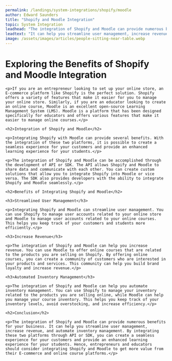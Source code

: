 ```yaml
---
permalink: /landings/system-integrations/shopify/moodle
author: Edward Saunders
title: "Shopify and Moodle Integration"
topic: System Integration
leadhead: "The integration of Shopify and Moodle can provide numerous benefits for your business"
leadtext: "It can help you streamline user management, increase revenue, and automate inventory management. By integrating these two platforms through API or SDK, you can create a seamless experience for your customers and provide an enhanced learning experience for your students. Hence, entrepreneurs and educators should consider integrating Shopify and Moodle to get more value from their E-commerce and online course platforms."
image: /assets/images/articles/people-sitting-near-table.webp
---
```

<div class="arttext">
	<h1>Exploring the Benefits of Shopify and Moodle Integration</h1>

	<p>If you are an entrepreneur looking to set up your online store, an E-commerce platform like Shopify is the perfect solution. Shopify offers a variety of features that make it easier for you to manage your online store. Similarly, if you are an educator looking to create an online course, Moodle is an excellent open-source Learning Management System (LMS). Moodle is a platform that has been designed specifically for educators and offers various features that make it easier to manage online courses.</p>

	<h2>Integration of Shopify and Moodle</h2>

	<p>Integrating Shopify with Moodle can provide several benefits. With the integration of these two platforms, it is possible to create a seamless experience for your customers and provide an enhanced learning experience for your students.</p>

	<p>The integration of Shopify and Moodle can be accomplished through the development of API or SDK. The API allows Shopify and Moodle to share data and communicate with each other. You can create custom solutions that allow you to integrate Shopify into Moodle or vice versa. The SDK also provides developers with the ability to integrate Shopify and Moodle seamlessly.</p>

	<h2>Benefits of Integrating Shopify and Moodle</h2>

	<h3>Streamlined User Management</h3>

	<p>Integrating Shopify and Moodle can streamline user management. You can use Shopify to manage user accounts related to your online store and Moodle to manage user accounts related to your online courses. This helps you keep track of your customers and students more efficiently.</p>

	<h3>Increase Revenue</h3>

	<p>The integration of Shopify and Moodle can help you increase revenue. You can use Moodle to offer online courses that are related to the products you are selling on Shopify. By offering online courses, you can create a community of customers who are interested in your products and services. This community can help you build brand loyalty and increase revenue.</p>

	<h3>Automated Inventory Management</h3>

	<p>The integration of Shopify and Moodle can help you automate inventory management. You can use Shopify to manage your inventory related to the products you are selling online, while Moodle can help you manage your course inventory. This helps you keep track of your inventory levels, avoid overstocking, and increase efficiency.</p>

	<h2>Conclusion</h2>

	<p>The integration of Shopify and Moodle can provide numerous benefits for your business. It can help you streamline user management, increase revenue, and automate inventory management. By integrating these two platforms through API or SDK, you can create a seamless experience for your customers and provide an enhanced learning experience for your students. Hence, entrepreneurs and educators should consider integrating Shopify and Moodle to get more value from their E-commerce and online course platforms.</p>

</div>